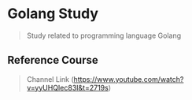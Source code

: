 # Golang Study

> Study related to programming language Golang

## Reference Course

> Channel Link (https://www.youtube.com/watch?v=yyUHQIec83I&t=2719s)
